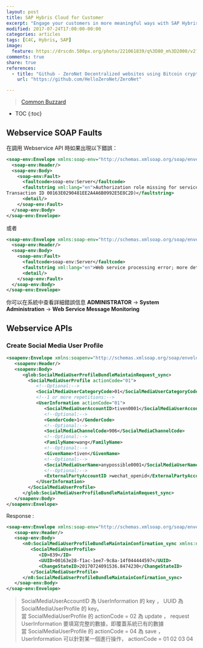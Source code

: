 ```yaml
---
layout: post
title: SAP Hybris Cloud for Customer
excerpt: "Engage your customers in more meaningful ways with SAP Hybris Cloud for Customer. This cloud CRM portfolio brings sales, customer service, and social CRM together – to help your team form powerful personal connections that drive customer engagement across all channels. Take advantage of rich predictive insight, flawless execution and contextual customer experience relevant to your industry. "
modified: 2017-07-24T17:00:00-00:00
categories: articles
tags: [C4C, Hybris, SAP]
image:
  feature: https://drscdn.500px.org/photo/221061839/q%3D80_m%3D2000/v2?user_id=15281525&webp=true&sig=cea61d6f5a9f4e63ff8218dc2ec0caa08e293b442461e33a480368ac6c2cacad
comments: true
share: true
references:
  - title: "Github - ZeroNet Decentralized websites using Bitcoin crypto and BitTorrent network"
    url: "https://github.com/HelloZeroNet/ZeroNet"

---
```


<style>
@import url('https://fonts.googleapis.com/css?family=Special+Elite');
.demo-blog .blog__post blockquote {
  font-family: 'Special Elite', cursive;
}
.mdl-card__supporting-text.blog__post-body {

}
</style>

> [Common Buzzard](https://en.wikipedia.org/wiki/Common_buzzard)

* TOC
{:toc}

## Webservice SOAP Faults

在調用 Webservice API 時如果出現以下錯誤：

```xml
<soap-env:Envelope xmlns:soap-env="http://schemas.xmlsoap.org/soap/envelope/">
  <soap-env:Header/>
  <soap-env:Body>
    <soap-env:Fault>
      <faultcode>soap-env:Server</faultcode>
      <faultstring xml:lang="en">Authorization role missing for service "ServiceInterface http://sap.com/xi/A1S/Global ManageContactIn <default> <default>", operation "Operation http://sap.com/xi/A1S/Global MaintainBundle" (UTC timestamp 20130320080942;
Transaction ID 00163E0290481EE2A4A6B0992E5E8C2D)</faultstring>
      <detail/>
    </soap-env:Fault>
  </soap-env:Body>
</soap-env:Envelope>
```

或者

```xml
<soap-env:Envelope xmlns:soap-env="http://schemas.xmlsoap.org/soap/envelope/">
  <soap-env:Header/>
  <soap-env:Body>
    <soap-env:Fault>
      <faultcode>soap-env:Server</faultcode>
      <faultstring xml:lang="en">Web service processing error; more details in the Web service error log on provider side (UTC timestamp 20130320080819; Transaction ID 00163E0290481EE2A4A6AA6271768C2A)</faultstring>
      <detail/>
    </soap-env:Fault>
  </soap-env:Body>
</soap-env:Envelope>
```

你可以在系統中查看詳細錯誤信息 **ADMINISTRATOR** -> **System Administration** -> **Web Service Message Monitoring**

## Webservice APIs

### Create Social Media User Profile

```xml
<soapenv:Envelope xmlns:soapenv="http://schemas.xmlsoap.org/soap/envelope/" xmlns:glob="http://sap.com/xi/SAPGlobal20/Global">
   <soapenv:Header/>
   <soapenv:Body>
      <glob:SocialMediaUserProfileBundleMaintainRequest_sync>
        <SocialMediaUserProfile actionCode="01">
           <!--Optional:-->
           <SocialMediaUserCategoryCode>01</SocialMediaUserCategoryCode>
           <!--1 or more repetitions:-->
           <UserInformation actionCode="01">
              <SocialMediaUserAccountID>tiven0001</SocialMediaUserAccountID>
              <!--Optional:-->
              <GenderCode>1</GenderCode>
              <!--Optional:-->
              <SocialMediaChannelCode>906</SocialMediaChannelCode>
              <!--Optional:-->
              <FamilyName>wang</FamilyName>
              <!--Optional:-->
              <GivenName>tiven</GivenName>
              <!--Optional:-->
              <SocialMediaUserName>anypossible0001</SocialMediaUserName>
              <!--Optional:-->
              <ExternalPartyAccountID >wechat_openid</ExternalPartyAccountID>
           </UserInformation>
        </SocialMediaUserProfile>
      </glob:SocialMediaUserProfileBundleMaintainRequest_sync>
   </soapenv:Body>
</soapenv:Envelope>
```

Response :

```xml
<soap-env:Envelope xmlns:soap-env="http://schemas.xmlsoap.org/soap/envelope/">
   <soap-env:Header/>
   <soap-env:Body>
      <n0:SocialMediaUserProfileBundleMaintainConfirmation_sync xmlns:n0="http://sap.com/xi/SAPGlobal20/Global" xmlns:prx="urn:sap.com:proxy:LNW:/1SAI/TAE380CF5298475959BCE4F:804">
         <SocialMediaUserProfile>
            <ID>839</ID>
            <UUID>00163e28-f1ac-1ee7-9c8a-14f044444597</UUID>
            <ChangeStateID>20170724091536.8474230</ChangeStateID>
         </SocialMediaUserProfile>
      </n0:SocialMediaUserProfileBundleMaintainConfirmation_sync>
   </soap-env:Body>
</soap-env:Envelope>
```

> SocialMediaUserAccountID 為 UserInformation 的 key ， UUID 為 SocialMediaUserProfile 的 key。<br/>
> 當 SocialMediaUserProfile 的 actionCode = 02 為 update ， request UserInformation 要填寫完整的數據，即覆蓋系統已有的數據<br/>
> 當 SocialMediaUserProfile 的 actionCode = 04 為 save ， UserInformation 可以針對某一個進行操作， actionCode = 01 02 03 04
